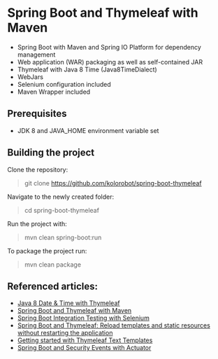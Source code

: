 Spring Boot and Thymeleaf with Maven
====================================

- Spring Boot with Maven and Spring IO Platform for dependency management
- Web application (WAR) packaging as well as self-contained JAR
- Thymeleaf with Java 8 Time (Java8TimeDialect)
- WebJars
- Selenium configuration included
- Maven Wrapper included

Prerequisites
-------------

- JDK 8 and JAVA_HOME environment variable set 

Building the project
--------------------

Clone the repository:

> git clone https://github.com/kolorobot/spring-boot-thymeleaf

Navigate to the newly created folder:

> cd spring-boot-thymeleaf

Run the project with:

> mvn clean spring-boot:run

To package the project run:

> mvn clean package


Referenced articles:
--------------------

- [Java 8 Date & Time with Thymeleaf](http://blog.codeleak.pl/2015/11/how-to-java-8-date-time-with-thymeleaf.html)
- [Spring Boot and Thymeleaf with Maven](http://blog.codeleak.pl/2014/04/how-to-spring-boot-and-thymeleaf-with-maven.html)
- [Spring Boot Integration Testing with Selenium](http://blog.codeleak.pl/2015/03/spring-boot-integration-testing-with.html)
- [Spring Boot and Thymeleaf: Reload templates and static resources without restarting the application](http://blog.codeleak.pl/2016/12/thymeleaf-reload-templates-and-static-resources.html)
- [Getting started with Thymeleaf Text Templates](http://blog.codeleak.pl/2017/03/getting-started-with-thymeleaf-3-text.html)
- [Spring Boot and Security Events with Actuator](http://blog.codeleak.pl/2017/03/spring-boot-and-security-events-with-actuator.html)